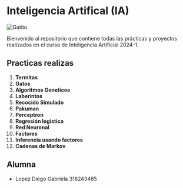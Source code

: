 # Inteligencia Artifical (IA)

![Gatito](https://media1.tenor.com/m/uVFPGoKskQAAAAAC/cat-inception.gif)

Bienvenido al repositorio que contiene todas las prácticas y proyectos realizados en el curso de Inteligencia Artificial 2024-1.

## Practicas realizas 
 1. **Termitas**
 2. **Gatos**
 3. **Algoritmos Geneticos**
 4. **Laberintos**
 5. **Recocido Simulado**
 6. **Pakuman**
 7. **Perceptron**
 8. **Regresión logistica**
 9. **Red Neuronal**
 10. **Factores**
 11. **Inferencia usando factores**
 12. **Cadenas de Markov**

## Alumna 
* Lopez Diego Gabriela 318243485